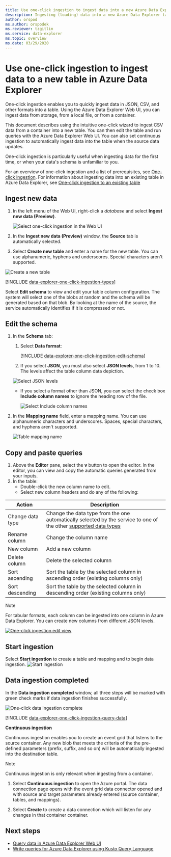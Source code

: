 ```yaml
---
title: Use one-click ingestion to ingest data into a new Azure Data Explorer table
description: Ingesting (loading) data into a new Azure Data Explorer table simply, using one-click ingestion.
author: orspod
ms.author: orspodek
ms.reviewer: tzgitlin
ms.service: data-explorer
ms.topic: overview
ms.date: 03/29/2020
---
```


# Use one-click ingestion to ingest data to a new table in Azure Data Explorer

One-click ingestion enables you to quickly ingest data in JSON, CSV, and other formats into a table. Using the Azure Data Explorer Web UI, you can ingest data from storage, from a local file, or from a container. 

This document describes using the intuitive one-click wizard to ingest CSV data from a container into a new table. You can then edit the table and run queries with the Azure Data Explorer Web UI. You can also set continuous ingestion to automatically ingest data into the table when the source data updates.

One-click ingestion is particularly useful when ingesting data for the first time, or when your data's schema is unfamiliar to you. 

For an overview of one-click ingestion and a list of prerequisites, see [One-click ingestion](ingest-data-one-click.md).
For information about ingesting data into an existing table in Azure Data Explorer, see [One-click ingestion to an existing table](one-click-ingestion-existing-table.md)

## Ingest new data

1. In the left menu of the Web UI, right-click a *database* and select **Ingest new data (Preview)**.

    ![Select one-click ingestion in the Web UI](media/one-click-ingestion-new-table/one-click-ingestion-in-web-ui.png)   
 
1. In the **Ingest new data (Preview)** window, the **Source** tab is automatically selected. 

1. Select **Create new table** and enter a name for the new table. You can use alphanumeric, hyphens and underscores. Special characters aren't supported.

![Create a new table](media/one-click-ingestion-new-table/create-new-table.png) 

[!INCLUDE [data-explorer-one-click-ingestion-types](../../includes/data-explorer-one-click-ingestion-types.md)]

Select **Edit schema** to view and edit your table column configuration. The system will select one of the blobs at random and the schema will be generated based on that blob. By looking at the name of the source, the service automatically identifies if it is compressed or not.

## Edit the schema

1. In the **Schema** tab:

    1. Select **Data format**:

        [!INCLUDE [data-explorer-one-click-ingestion-edit-schema](../../includes/data-explorer-one-click-ingestion-edit-schema.md)]

    1. If you select  **JSON**, you must also select **JSON levels**, from 1 to 10. The levels affect the table column data depiction. 

    ![Select JSON levels](media/one-click-ingestion-new-table/json-levels.png)

    * If you select a format other than JSON, you can select the check box **Include column names** to ignore the heading row of the file.

        ![Select Include column names](media/one-click-ingestion-new-table/non-json-format.png)
        
1. In the **Mapping name** field, enter a mapping name. You can use alphanumeric characters and underscores. Spaces, special characters, and hyphens aren't supported.
    
    ![Table mapping name](media/one-click-ingestion-new-table/table-mapping.png)

## Copy and paste queries

1. Above the **Editor** pane, select the **v** button to open the editor. In the editor, you can view and copy the automatic queries generated from your inputs. 
1. In the table: 
    * Double-click the new column name to edit.
    * Select new column headers and do any of the following:
    
|Action         |Description                                  |
|-----------------|-------------------------------------------|
|Change data type |Change the data type from the one automatically selected by the service to one of the other [supported data types](#edit-the-schema)|
|Rename column    |Change the column name |
|New column       |Add a new column|
|Delete column    |Delete the selected column|
|Sort ascending   |Sort the table by the selected column in ascending order (existing columns only)|
|Sort descending  |Sort the table by the selected column in descending order (existing columns only) |

> [!Note]
> For tabular formats, each column can be ingested into one column in Azure Data Explorer.
> You can create new columns from different JSON levels.

[![](media/one-click-ingestion-new-table/edit-view.png "One-click ingestion edit view")](media/one-click-ingestion-new-table/edit-view.png#lightbox) 

## Start ingestion

Select **Start ingestion** to create a table and mapping and to begin data ingestion.
![Start ingestion](media/one-click-ingestion-new-table/start-ingestion.png)

## Data ingestion completed

In the **Data ingestion completed** window, all three steps will be marked with green check marks if data ingestion finishes successfully.
 
![One-click data ingestion complete](media/one-click-ingestion-new-table/one-click-data-ingestion-complete.png)

[!INCLUDE [data-explorer-one-click-ingestion-query-data](../../includes/data-explorer-one-click-ingestion-query-data.md)]

**Continuous ingestion**

Continuous ingestion enables you to create an event grid that listens to the source container. Any new blob that meets the criteria of the the pre-defined parameters (prefix, suffix, and so on) will be automatically ingested into the destination table.

> [!Note]
> Continuous ingestion is only relevant when ingesting from a container.

1. Select **Continuous ingestion** to open the Azure portal. The data connection page opens with the event grid data connector opened and with source and target parameters already entered (source container, tables, and mappings).

1. Select **Create** to create a data connection which will listen for any changes in that container container. 

## Next steps

* [Query data in Azure Data Explorer Web UI](/azure/data-explorer/web-query-data)
* [Write queries for Azure Data Explorer using Kusto Query Language](/azure/data-explorer/write-queries)
